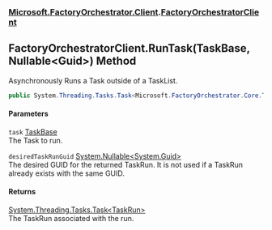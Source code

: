 ### [Microsoft.FactoryOrchestrator.Client](Microsoft_FactoryOrchestrator_Client.md 'Microsoft.FactoryOrchestrator.Client').[FactoryOrchestratorClient](Microsoft_FactoryOrchestrator_Client_FactoryOrchestratorClient.md 'Microsoft.FactoryOrchestrator.Client.FactoryOrchestratorClient')
## FactoryOrchestratorClient.RunTask(TaskBase, Nullable&lt;Guid&gt;) Method
Asynchronously Runs a Task outside of a TaskList.  
```csharp
public System.Threading.Tasks.Task<Microsoft.FactoryOrchestrator.Core.TaskRun> RunTask(Microsoft.FactoryOrchestrator.Core.TaskBase task, System.Nullable<System.Guid> desiredTaskRunGuid=null);
```
#### Parameters
<a name='Microsoft_FactoryOrchestrator_Client_FactoryOrchestratorClient_RunTask(Microsoft_FactoryOrchestrator_Core_TaskBase_System_Nullable_System_Guid_)_task'></a>
`task` [TaskBase](./../CoreLibrary/Microsoft_FactoryOrchestrator_Core_TaskBase.md 'Microsoft.FactoryOrchestrator.Core.TaskBase')  
The Task to run.
  
<a name='Microsoft_FactoryOrchestrator_Client_FactoryOrchestratorClient_RunTask(Microsoft_FactoryOrchestrator_Core_TaskBase_System_Nullable_System_Guid_)_desiredTaskRunGuid'></a>
`desiredTaskRunGuid` [System.Nullable&lt;](https://docs.microsoft.com/en-us/dotnet/api/System.Nullable-1 'System.Nullable')[System.Guid](https://docs.microsoft.com/en-us/dotnet/api/System.Guid 'System.Guid')[&gt;](https://docs.microsoft.com/en-us/dotnet/api/System.Nullable-1 'System.Nullable')  
The desired GUID for the returned TaskRun. It is not used if a TaskRun already exists with the same GUID.
  
#### Returns
[System.Threading.Tasks.Task&lt;](https://docs.microsoft.com/en-us/dotnet/api/System.Threading.Tasks.Task-1 'System.Threading.Tasks.Task')[TaskRun](./../CoreLibrary/Microsoft_FactoryOrchestrator_Core_TaskRun.md 'Microsoft.FactoryOrchestrator.Core.TaskRun')[&gt;](https://docs.microsoft.com/en-us/dotnet/api/System.Threading.Tasks.Task-1 'System.Threading.Tasks.Task')  
The TaskRun associated with the run.
